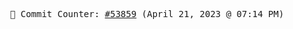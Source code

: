 <p align="center">
    <samp>
        📮 Commit Counter: <a href="https://github.com/Javascript-void0/Javascript-void0/commits/main">#53859</a> (April 21, 2023 @ 07:14 PM)
    </samp>
</p>